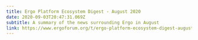 ```yaml
---
title: Ergo Platform Ecosystem Digest - August 2020
date: 2020-09-03T20:47:31.069Z
subtitle: A summary of the news surrounding Ergo in August
link: https://www.ergoforum.org/t/ergo-platform-ecosystem-digest-august-2020/361
---
```

